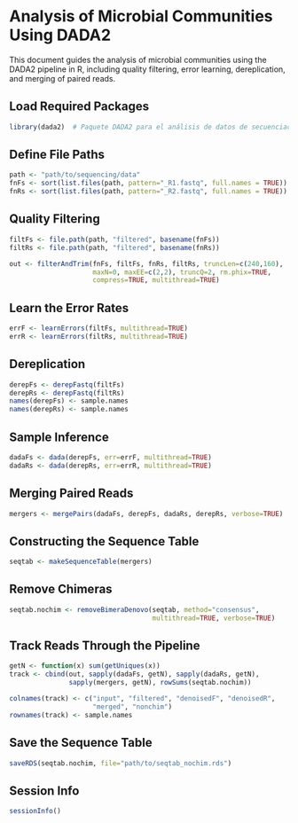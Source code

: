 # Analysis of Microbial Communities Using DADA2

This document guides the analysis of microbial communities using the DADA2 pipeline in R, including quality filtering, error learning, dereplication, and merging of paired reads.

## Load Required Packages

```r
library(dada2)  # Paquete DADA2 para el análisis de datos de secuenciación
```

## Define File Paths

```r
path <- "path/to/sequencing/data"
fnFs <- sort(list.files(path, pattern="_R1.fastq", full.names = TRUE))
fnRs <- sort(list.files(path, pattern="_R2.fastq", full.names = TRUE))
```

## Quality Filtering

```r
filtFs <- file.path(path, "filtered", basename(fnFs))
filtRs <- file.path(path, "filtered", basename(fnRs))

out <- filterAndTrim(fnFs, filtFs, fnRs, filtRs, truncLen=c(240,160), 
                     maxN=0, maxEE=c(2,2), truncQ=2, rm.phix=TRUE, 
                     compress=TRUE, multithread=TRUE)
```

## Learn the Error Rates

```r
errF <- learnErrors(filtFs, multithread=TRUE)
errR <- learnErrors(filtRs, multithread=TRUE)
```

## Dereplication

```r
derepFs <- derepFastq(filtFs)
derepRs <- derepFastq(filtRs)
names(derepFs) <- sample.names
names(derepRs) <- sample.names
```

## Sample Inference

```r
dadaFs <- dada(derepFs, err=errF, multithread=TRUE)
dadaRs <- dada(derepRs, err=errR, multithread=TRUE)
```

## Merging Paired Reads

```r
mergers <- mergePairs(dadaFs, derepFs, dadaRs, derepRs, verbose=TRUE)
```

## Constructing the Sequence Table

```r
seqtab <- makeSequenceTable(mergers)
```

## Remove Chimeras

```r
seqtab.nochim <- removeBimeraDenovo(seqtab, method="consensus", 
                                    multithread=TRUE, verbose=TRUE)
```

## Track Reads Through the Pipeline

```r
getN <- function(x) sum(getUniques(x))
track <- cbind(out, sapply(dadaFs, getN), sapply(dadaRs, getN), 
               sapply(mergers, getN), rowSums(seqtab.nochim))

colnames(track) <- c("input", "filtered", "denoisedF", "denoisedR", 
                     "merged", "nonchim")
rownames(track) <- sample.names
```

## Save the Sequence Table

```r
saveRDS(seqtab.nochim, file="path/to/seqtab_nochim.rds")
```

## Session Info

```r
sessionInfo()
```
